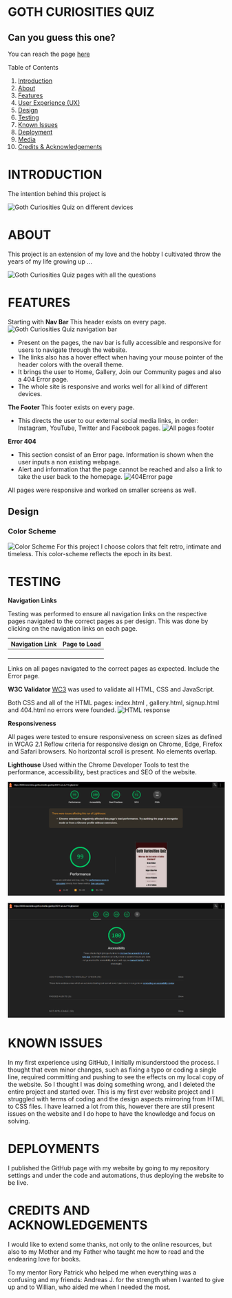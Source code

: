 # GOTH CURIOSITIES QUIZ
## Can you guess this one?


You can reach the page [here](https://beondska.github.io/goth-curiosities/)



 Table of Contents
1. [Introduction](#introduction)
2. [About](#about)
3. [Features](#features)
4. [User Experience (UX)](#user-experience-ux)
5. [Design](#design)
6. [Testing](#testing)
7. [Known Issues](#known-issues)
8. [Deployment](#deployment)
9. [Media](#media)
10. [Credits & Acknowledgements](#credits--acknowledgements)


# INTRODUCTION


The intention behind this project is 

![Goth Curiosities Quiz on different devices](documents/)


# ABOUT
This project is an extension of my love and the hobby I cultivated throw the years of my life growing up ...

![Goth Curiosities Quiz pages with all the questions](documents/)



# FEATURES

Starting with **Nav Bar**
This header exists on every page.
![Goth Curiosities Quiz navigation bar](documents/)
- Present on the pages, the nav bar is fully accessible and responsive for users to navigate through the website.
- The links also has a hover effect when having your mouse pointer of the header colors with the overall theme.
- It brings the user to Home, Gallery, Join our Community pages and also a 404 Error page.
- The whole site is responsive and works well for all kind of different devices.



**The Footer**
This footer exists on every page.
- This directs the user to our external social media links, in order: Instagram, YouTube, Twitter and Facebook pages.
![All pages footer]()



**Error 404**
- This section consist of an Error page. Information is shown when the user inputs a non existing webpage.
- Alert and information that the page cannot be reached and also a link to take the user back to the homepage.
![ 404Error page]()

All pages were responsive and worked on smaller screens as well.  

## Design
### Color Scheme

![Color Scheme](documents/)
For this project I choose colors that felt retro, intimate and timeless. This color-scheme reflects the epoch in its best.


# TESTING
**Navigation Links**


Testing was performed to ensure all navigation links on the respective pages navigated to the correct pages as per design. This was done by clicking on the navigation links on each page.


|  Navigation Link   | Page to Load  |
| -----------------  |---------------|
|                    |               |
|                    |               |
|                    |               |
|                    |               |

Links on all pages navigated to the correct pages as expected. Include the Error page.


**W3C Validator**
[WC3](https://validator.w3.org/) was used to validate all HTML, CSS and JavaScript.

Both CSS and all of the HTML pages: index.html , gallery.html, signup.html and 404.html no errors were founded.
![HTML response](documents/)


**Responsiveness**

All pages were tested to ensure responsiveness on screen sizes as defined in WCAG 2.1 Reflow criteria for responsive design on Chrome, Edge, Firefox and Safari browsers. No horizontal scroll is present. No elements overlap.

**Lighthouse**
Used within the Chrome Developer Tools to test the performance, accessibility, best practices and SEO of the website.


![Diagnose performance issues](documents/light-performance.png)

![Accessibility](documents/light-accessibility.png)




# KNOWN ISSUES
In my first experience using GitHub, I initially misunderstood the process. I thought that even minor changes, such as fixing a typo or coding a single line, required committing and pushing to see the effects on my local copy of the website. So I thought I was doing something wrong, and I deleted the entire project and started over.
This is my first ever website project and I struggled with terms of coding and the design aspects mirroring from HTML to CSS files. I have learned a lot from this, however there are still present issues on the website and I do hope to have the knowledge and focus on solving.


# DEPLOYMENTS
I published the GitHub page with my website by going to my repository settings and under the code and automations, thus deploying the website to be live.


# CREDITS AND ACKNOWLEDGEMENTS
I would like to extend some thanks, not only to the online resources, but also to my Mother and my Father who taught me how to read and the endearing love for books.

 To my mentor Rory Patrick who helped me when everything was a confusing and my friends: Andreas J. for the strength when I wanted to give up and to Willian, who aided me when I needed the most.